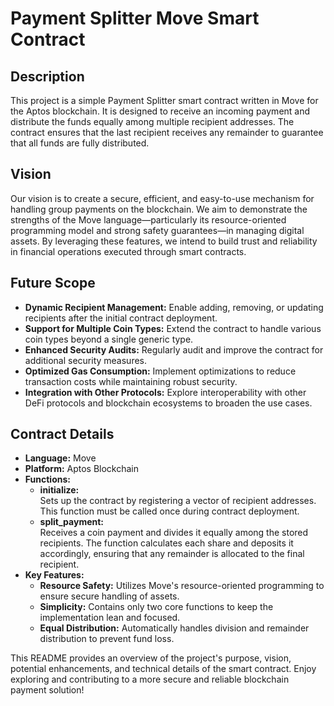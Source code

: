 # Payment Splitter Move Smart Contract

## Description

This project is a simple Payment Splitter smart contract written in Move for the Aptos blockchain. It is designed to receive an incoming payment and distribute the funds equally among multiple recipient addresses. The contract ensures that the last recipient receives any remainder to guarantee that all funds are fully distributed.

## Vision

Our vision is to create a secure, efficient, and easy-to-use mechanism for handling group payments on the blockchain. We aim to demonstrate the strengths of the Move language—particularly its resource-oriented programming model and strong safety guarantees—in managing digital assets. By leveraging these features, we intend to build trust and reliability in financial operations executed through smart contracts.

## Future Scope

- **Dynamic Recipient Management:** Enable adding, removing, or updating recipients after the initial contract deployment.
- **Support for Multiple Coin Types:** Extend the contract to handle various coin types beyond a single generic type.
- **Enhanced Security Audits:** Regularly audit and improve the contract for additional security measures.
- **Optimized Gas Consumption:** Implement optimizations to reduce transaction costs while maintaining robust security.
- **Integration with Other Protocols:** Explore interoperability with other DeFi protocols and blockchain ecosystems to broaden the use cases.

## Contract Details

- **Language:** Move  
- **Platform:** Aptos Blockchain  
- **Functions:**  
  - **initialize:**  
    Sets up the contract by registering a vector of recipient addresses. This function must be called once during contract deployment.
  - **split_payment:**  
    Receives a coin payment and divides it equally among the stored recipients. The function calculates each share and deposits it accordingly, ensuring that any remainder is allocated to the final recipient.
- **Key Features:**  
  - **Resource Safety:** Utilizes Move's resource-oriented programming to ensure secure handling of assets.
  - **Simplicity:** Contains only two core functions to keep the implementation lean and focused.
  - **Equal Distribution:** Automatically handles division and remainder distribution to prevent fund loss.

This README provides an overview of the project's purpose, vision, potential enhancements, and technical details of the smart contract. Enjoy exploring and contributing to a more secure and reliable blockchain payment solution!
